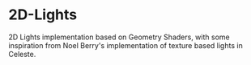 # 2D-Lights
2D Lights implementation based on Geometry Shaders, with some inspiration from Noel Berry's implementation of texture based lights in Celeste.

